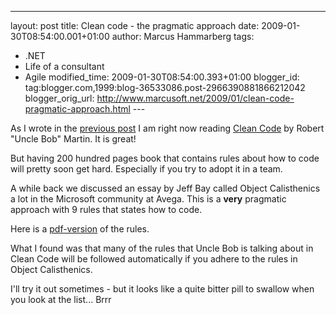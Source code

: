---
layout: post
title: Clean code - the pragmatic approach
date: 2009-01-30T08:54:00.001+01:00
author: Marcus Hammarberg
tags:
  - .NET
  - Life of a consultant
  - Agile
modified_time: 2009-01-30T08:54:00.393+01:00
blogger_id: tag:blogger.com,1999:blog-36533086.post-2966390881866212042
blogger_orig_url: http://www.marcusoft.net/2009/01/clean-code-pragmatic-approach.html ---

As I wrote in the
<a href="http://www.marcusoft.net/2009/01/last-day-new-chapter.html"
target="_blank">previous post</a> I am right now reading [Clean
Code](http://www.amazon.com/Clean-Code-Handbook-Software-Craftsmanship/dp/0132350882)
by Robert "Uncle Bob" Martin. It is great!

But having 200 hundred pages book that contains rules about how to code
will pretty soon get hard. Especially if you try to adopt it in a team.

A while back we discussed an essay by Jeff Bay called Object
Calisthenics a lot in the Microsoft community at Avega. This is a
**very** pragmatic approach with 9 rules that states how to code.

Here is a
<a href="http://milano-xpug.pbwiki.com/f/10080616-extreme-oop.pdf"
target="_blank">pdf-version</a> of the rules.

What I found was that many of the rules that Uncle Bob is talking about
in Clean Code will be followed automatically if you adhere to the rules
in Object Calisthenics.

I'll try it out sometimes - but it looks like a quite bitter pill to
swallow when you look at the list... Brrr
